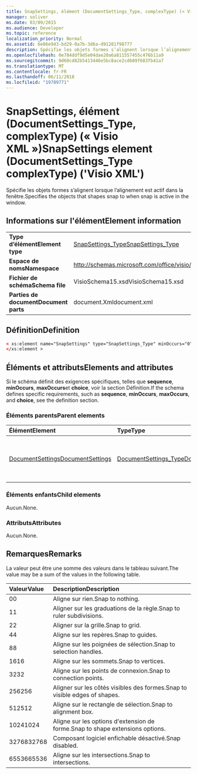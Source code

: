 ```yaml
---
title: SnapSettings, élément (DocumentSettings_Type, complexType) (« Visio XML »)
manager: soliver
ms.date: 03/09/2015
ms.audience: Developer
ms.topic: reference
localization_priority: Normal
ms.assetid: 6e86e943-bd29-0a7b-3d6a-d91281f98777
description: Spécifie les objets formes s’alignent lorsque l’alignement est actif dans la fenêtre.
ms.openlocfilehash: 0e784ddf9d5e04dae20a6a811557455c476b11a9
ms.sourcegitcommit: 9d60cd82b5413446e5bc8ace2cd689f683fb41a7
ms.translationtype: MT
ms.contentlocale: fr-FR
ms.lasthandoff: 06/11/2018
ms.locfileid: "19789771"
---
```

# <a name="snapsettings-element-documentsettingstype-complextype-visio-xml"></a><span data-ttu-id="008d0-103">SnapSettings, élément (DocumentSettings_Type, complexType) (« Visio XML »)</span><span class="sxs-lookup"><span data-stu-id="008d0-103">SnapSettings element (DocumentSettings_Type complexType) ('Visio XML')</span></span>

<span data-ttu-id="008d0-104">Spécifie les objets formes s’alignent lorsque l’alignement est actif dans la fenêtre.</span><span class="sxs-lookup"><span data-stu-id="008d0-104">Specifies the objects that shapes snap to when snap is active in the window.</span></span>
  
## <a name="element-information"></a><span data-ttu-id="008d0-105">Informations sur l'élément</span><span class="sxs-lookup"><span data-stu-id="008d0-105">Element information</span></span>

|||
|:-----|:-----|
|<span data-ttu-id="008d0-106">**Type d’élément**</span><span class="sxs-lookup"><span data-stu-id="008d0-106">**Element type**</span></span> <br/> |[<span data-ttu-id="008d0-107">SnapSettings_Type</span><span class="sxs-lookup"><span data-stu-id="008d0-107">SnapSettings_Type</span></span>](snapsettings_type-complextypevisio-xml.md) <br/> |
|<span data-ttu-id="008d0-108">**Espace de noms**</span><span class="sxs-lookup"><span data-stu-id="008d0-108">**Namespace**</span></span> <br/> |http://schemas.microsoft.com/office/visio/2012/main  <br/> |
|<span data-ttu-id="008d0-109">**Fichier de schéma**</span><span class="sxs-lookup"><span data-stu-id="008d0-109">**Schema file**</span></span> <br/> |<span data-ttu-id="008d0-110">VisioSchema15.xsd</span><span class="sxs-lookup"><span data-stu-id="008d0-110">VisioSchema15.xsd</span></span>  <br/> |
|<span data-ttu-id="008d0-111">**Parties de document**</span><span class="sxs-lookup"><span data-stu-id="008d0-111">**Document parts**</span></span> <br/> |<span data-ttu-id="008d0-112">document.Xml</span><span class="sxs-lookup"><span data-stu-id="008d0-112">document.xml</span></span>  <br/> |
   
## <a name="definition"></a><span data-ttu-id="008d0-113">Définition</span><span class="sxs-lookup"><span data-stu-id="008d0-113">Definition</span></span>

```XML
< xs:element name="SnapSettings" type="SnapSettings_Type" minOccurs="0" maxOccurs="1" >
</xs:element >
```

## <a name="elements-and-attributes"></a><span data-ttu-id="008d0-114">Éléments et attributs</span><span class="sxs-lookup"><span data-stu-id="008d0-114">Elements and attributes</span></span>

<span data-ttu-id="008d0-115">Si le schéma définit des exigences spécifiques, telles que **sequence**, **minOccurs**, **maxOccurs**et **choice**, voir la section Définition.</span><span class="sxs-lookup"><span data-stu-id="008d0-115">If the schema defines specific requirements, such as **sequence**, **minOccurs**, **maxOccurs**, and **choice**, see the definition section.</span></span> 
  
### <a name="parent-elements"></a><span data-ttu-id="008d0-116">Éléments parents</span><span class="sxs-lookup"><span data-stu-id="008d0-116">Parent elements</span></span>

|<span data-ttu-id="008d0-117">**Élément**</span><span class="sxs-lookup"><span data-stu-id="008d0-117">**Element**</span></span>|<span data-ttu-id="008d0-118">**Type**</span><span class="sxs-lookup"><span data-stu-id="008d0-118">**Type**</span></span>|<span data-ttu-id="008d0-119">**Description**</span><span class="sxs-lookup"><span data-stu-id="008d0-119">**Description**</span></span>|
|:-----|:-----|:-----|
|[<span data-ttu-id="008d0-120">DocumentSettings</span><span class="sxs-lookup"><span data-stu-id="008d0-120">DocumentSettings</span></span>](documentsettings-element-visiodocument_type-complextypevisio-xml.md) <br/> |[<span data-ttu-id="008d0-121">DocumentSettings_Type</span><span class="sxs-lookup"><span data-stu-id="008d0-121">DocumentSettings_Type</span></span>](documentsettings_type-complextypevisio-xml.md) <br/> |<span data-ttu-id="008d0-122">Contient des éléments qui spécifient les paramètres de document.</span><span class="sxs-lookup"><span data-stu-id="008d0-122">Contains elements that specify document settings.</span></span>  <br/> |
   
### <a name="child-elements"></a><span data-ttu-id="008d0-123">Éléments enfants</span><span class="sxs-lookup"><span data-stu-id="008d0-123">Child elements</span></span>

<span data-ttu-id="008d0-124">Aucun.</span><span class="sxs-lookup"><span data-stu-id="008d0-124">None.</span></span>
  
### <a name="attributes"></a><span data-ttu-id="008d0-125">Attributs</span><span class="sxs-lookup"><span data-stu-id="008d0-125">Attributes</span></span>

<span data-ttu-id="008d0-126">Aucun.</span><span class="sxs-lookup"><span data-stu-id="008d0-126">None.</span></span>
  
## <a name="remarks"></a><span data-ttu-id="008d0-127">Remarques</span><span class="sxs-lookup"><span data-stu-id="008d0-127">Remarks</span></span>

<span data-ttu-id="008d0-128">La valeur peut être une somme des valeurs dans le tableau suivant.</span><span class="sxs-lookup"><span data-stu-id="008d0-128">The value may be a sum of the values in the following table.</span></span>
  
|<span data-ttu-id="008d0-129">**Valeur**</span><span class="sxs-lookup"><span data-stu-id="008d0-129">**Value**</span></span>|<span data-ttu-id="008d0-130">**Description**</span><span class="sxs-lookup"><span data-stu-id="008d0-130">**Description**</span></span>|
|:-----|:-----|
|<span data-ttu-id="008d0-131">0</span><span class="sxs-lookup"><span data-stu-id="008d0-131">0</span></span>  <br/> |<span data-ttu-id="008d0-132">Aligne sur rien.</span><span class="sxs-lookup"><span data-stu-id="008d0-132">Snap to nothing.</span></span>  <br/> |
|<span data-ttu-id="008d0-133">1</span><span class="sxs-lookup"><span data-stu-id="008d0-133">1</span></span>  <br/> |<span data-ttu-id="008d0-134">Aligner sur les graduations de la règle.</span><span class="sxs-lookup"><span data-stu-id="008d0-134">Snap to ruler subdivisions.</span></span>  <br/> |
|<span data-ttu-id="008d0-135">2</span><span class="sxs-lookup"><span data-stu-id="008d0-135">2</span></span>  <br/> |<span data-ttu-id="008d0-136">Aligner sur la grille.</span><span class="sxs-lookup"><span data-stu-id="008d0-136">Snap to grid.</span></span>  <br/> |
|<span data-ttu-id="008d0-137">4</span><span class="sxs-lookup"><span data-stu-id="008d0-137">4</span></span>  <br/> |<span data-ttu-id="008d0-138">Aligne sur les repères.</span><span class="sxs-lookup"><span data-stu-id="008d0-138">Snap to guides.</span></span>  <br/> |
|<span data-ttu-id="008d0-139">8</span><span class="sxs-lookup"><span data-stu-id="008d0-139">8</span></span>  <br/> |<span data-ttu-id="008d0-140">Aligne sur les poignées de sélection.</span><span class="sxs-lookup"><span data-stu-id="008d0-140">Snap to selection handles.</span></span>  <br/> |
|<span data-ttu-id="008d0-141">16</span><span class="sxs-lookup"><span data-stu-id="008d0-141">16</span></span>  <br/> |<span data-ttu-id="008d0-142">Aligne sur les sommets.</span><span class="sxs-lookup"><span data-stu-id="008d0-142">Snap to vertices.</span></span>  <br/> |
|<span data-ttu-id="008d0-143">32</span><span class="sxs-lookup"><span data-stu-id="008d0-143">32</span></span>  <br/> |<span data-ttu-id="008d0-144">Aligne sur les points de connexion.</span><span class="sxs-lookup"><span data-stu-id="008d0-144">Snap to connection points.</span></span>  <br/> |
|<span data-ttu-id="008d0-145">256</span><span class="sxs-lookup"><span data-stu-id="008d0-145">256</span></span>  <br/> |<span data-ttu-id="008d0-146">Aligner sur les côtés visibles des formes.</span><span class="sxs-lookup"><span data-stu-id="008d0-146">Snap to visible edges of shapes.</span></span>  <br/> |
|<span data-ttu-id="008d0-147">512</span><span class="sxs-lookup"><span data-stu-id="008d0-147">512</span></span>  <br/> |<span data-ttu-id="008d0-148">Aligne sur le rectangle de sélection.</span><span class="sxs-lookup"><span data-stu-id="008d0-148">Snap to alignment box.</span></span>  <br/> |
|<span data-ttu-id="008d0-149">1024</span><span class="sxs-lookup"><span data-stu-id="008d0-149">1024</span></span>  <br/> |<span data-ttu-id="008d0-150">Aligne sur les options d'extension de forme.</span><span class="sxs-lookup"><span data-stu-id="008d0-150">Snap to shape extensions options.</span></span>  <br/> |
|<span data-ttu-id="008d0-151">32768</span><span class="sxs-lookup"><span data-stu-id="008d0-151">32768</span></span>  <br/> |<span data-ttu-id="008d0-152">Composant logiciel enfichable désactivé.</span><span class="sxs-lookup"><span data-stu-id="008d0-152">Snap disabled.</span></span>  <br/> |
|<span data-ttu-id="008d0-153">65536</span><span class="sxs-lookup"><span data-stu-id="008d0-153">65536</span></span>  <br/> |<span data-ttu-id="008d0-154">Aligne sur les intersections.</span><span class="sxs-lookup"><span data-stu-id="008d0-154">Snap to intersections.</span></span>  <br/> |
   

